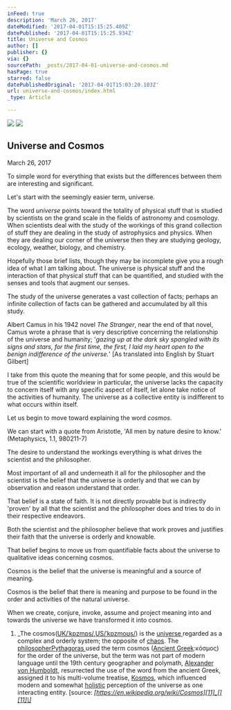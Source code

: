 ```yaml
---
inFeed: true
description: 'March 26, 2017'
dateModified: '2017-04-01T15:15:25.409Z'
datePublished: '2017-04-01T15:15:25.934Z'
title: Universe and Cosmos
author: []
publisher: {}
via: {}
sourcePath: _posts/2017-04-01-universe-and-cosmos.md
hasPage: true
starred: false
datePublishedOriginal: '2017-04-01T15:03:20.103Z'
url: universe-and-cosmos/index.html
_type: Article

---
```

![](https://the-grid-user-content.s3-us-west-2.amazonaws.com/c06d52ca-bf8a-4b34-a09e-fe9b4502e47d.jpg)
![](https://the-grid-user-content.s3-us-west-2.amazonaws.com/b2df0f1a-b651-45bb-a6b1-b7711707faec.jpg)

## Universe and Cosmos

March 26, 2017

To simple word for everything that exists but the differences between them are interesting and significant. 

Let's start with the seemingly easier term, universe.

The word _universe_ points toward the totality of physical stuff that is studied by scientists on the grand scale in the fields of astronomy and cosmology. When scientists deal with the study of the workings of this grand collection of stuff they are dealing in the study of astrophysics and physics. When they are dealing our corner of the universe then they are
studying geology, ecology, weather, biology, and chemistry.

Hopefully those brief lists, though they may be incomplete give you a rough idea of what I am talking about. The universe is physical stuff and the interaction of that physical stuff that can be quantified, and studied with the senses and tools that augment our senses.

The study of the universe generates a vast collection of facts; perhaps an infinite collection of facts can be gathered and accumulated by all this study.

Albert Camus in his 1942 novel _The Stranger_, near the end of that novel, Camus wrote a phrase that is very descriptive concerning the relationship of the universe and humanity; '_gazing up at the dark sky spangled with its signs and stars, for the first time, the first, I laid my heart open to the benign indifference of the universe._' \[As translated into
English by Stuart Gilbert\]

I take from this quote the meaning that for some people, and this would be true of the scientific worldview in particular, the universe lacks the capacity to concern itself with any specific aspect of itself, let alone take notice of the activities of humanity. The universe as a collective entity is indifferent to what occurs within itself.

Let us begin to move toward explaining the word _cosmos_.

We can start with a quote from Aristotle, 'All men by nature desire to know.' (Metaphysics, 1.1, 980211-7)

The desire to understand the workings everything is what drives the scientist and the philosopher.

Most important of all and underneath it all for the philosopher and the scientist is the belief that the universe is orderly and that we can by observation and reason understand that order.

That belief is a state of faith. It is not directly provable but is indirectly 'proven' by all that the scientist and the philosopher does and tries to do in their respective endeavors.

Both the scientist and the philosopher believe that work proves and justifies their faith that the universe is orderly and knowable.

That belief begins to move us from quantifiable facts about the universe to qualitative ideas concerning cosmos.

Cosmos is the belief that the universe is meaningful and a source of meaning.

Cosmos is the belief that there is meaning and purpose to be found in the order and activities of the natural universe.

When we create, conjure, invoke, assume and project meaning into and towards the universe we have transformed it into cosmos.

1. _The cosmos([UK][0][/ˈkɒzmɒs/][1],[US][2][/ˈkɒzmoʊs/][1]) is the [universe ][3]regarded as a complex and orderly system; the opposite of [chaos][4]. The [philosopher][5][Pythagoras ][6]used the term cosmos ([Ancient Greek][7]:κόσμος) for the order of the universe, but the term was not part of modern language until the 19th century geographer and polymath, [Alexander von Humboldt][8], resurrected the use of the word from the ancient Greek, assigned it to his multi-volume treatise, [Kosmos][9], which influenced modern and somewhat [holistic][10] perception of the universe as one interacting entity. \[source: _[https://en.wikipedia.org/wiki/Cosmos][11]_[][11]\]_

[0]: https://en.wikipedia.org/wiki/British_English "British English"
[1]: https://en.wikipedia.org/wiki/Help:IPA_for_English "Help:IPA for English"
[2]: https://en.wikipedia.org/wiki/American_English "American English"
[3]: https://en.wikipedia.org/wiki/Universe "Universe"
[4]: https://en.wikipedia.org/wiki/Chaos_(cosmogony) "Chaos (cosmogony)"
[5]: https://en.wikipedia.org/wiki/Philosopher "Philosopher"
[6]: https://en.wikipedia.org/wiki/Pythagoras "Pythagoras"
[7]: https://en.wikipedia.org/wiki/Ancient_Greek "Ancient Greek"
[8]: https://en.wikipedia.org/wiki/Alexander_von_Humboldt "Alexander von Humboldt"
[9]: https://en.wikipedia.org/wiki/Kosmos_(Humboldt) "Kosmos (Humboldt)"
[10]: https://en.wikipedia.org/wiki/Holism "Holism"
[11]: https://en.wikipedia.org/wiki/Cosmos